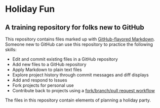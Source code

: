 # Holiday Fun
## A training repository for folks new to GitHub

This repository contains files marked up with [GitHub-flavored Markdown](https://guides.github.com/features/mastering-markdown/). Someone new to GitHub can use this repository to practice the following skills:
- Edit and commit existing files in a GitHub repository
- Add new files to a GitHub repository
- Apply Markdown to plain text files
- Explore project history through commit messages and diff displays
- Add and respond to Issues
- Fork projects for personal use
- Contribute back to projects using a [fork/branch/pull request workflow](https://github.com/dmgt/swc_github_flow/blob/master/for_novice_contributors.md)

The files in this repository contain elements of planning a holiday party.
